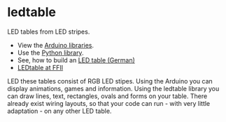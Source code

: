 ledtable
========

LED tables from LED stripes.

- View the [Arduino libraries](arduino/libraries/).
- Use the [Python library](python).
- See, how to build an [LED table (German)](https://www.youtube.com/watch?v=meTvfm8NTYc)
- [LEDtable at FFII](http://tinyurl.com/ffiiledtable)


LED these tables consist of RGB LED stipes. Using the Arduino you can display animations, games and information. Using the ledtable library you can draw lines, text, rectangles, ovals and forms on your table. There already exist wiring layouts, so that your code can run - with very little adaptation - on any other LED table. 
